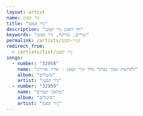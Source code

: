 ```yaml
---
layout: artist
name: ניר קפטן
title: "ניר קפטן"
description: "דף האמן ניר קפטן"
keywords: "שירים, מוזיקה, ניר קפטן"
permalink: /artists/ניר-קפטן/
redirect_from:
  - /artists/list/ניר קפטן
songs:
  - number: "32958"
    name: "לקדושת שמך נפתלי גולד וניר קפטן - אדיר אדירנו"
    album: "סינגלים"
    artist: "ניר קפטן"
  - number: "32959"
    name: "מלאכי שמיים"
    album: "סינגלים"
    artist: "ניר קפטן"
---
```

